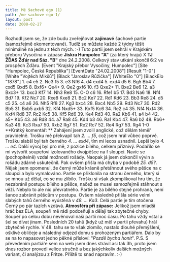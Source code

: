 ```yaml
---
title: Mé šachové ego (1)
path: /me-sachove-ego-1/
layout: post
date: 2008-02-27
---
```


Rozhodl jsem se, že zde budu zveřejňovat **zajímavé** šachové partie (samozřejmě okomentované). Tudíž se můžete každé 2 týdny těšit minimálně na jednu z těch mých. :-) Tuto partii jsem sehrál v Krajském přeboru Vysočina v zápase **Jiskra Humpolec "A"** (za který hraju) X **TJ ŽĎAS Žďár nad Sáz. "B"** dne 24.2.2008. Celkový stav utkání skončil 6:2 ve prospěch Žďáru.  [Event "Krajský přebor Vysočiny, Humpolec"] [Site "Humpolec, Česká Republika"] [EventDate "24.02.2008"] [Result "1-0"] [White "Vojtěch Mikšů"] [Black "Jaroslav Růžička"] [WhiteElo "0"] [BlackElo "1878"] 1\. c4 e5 2. Nc3 f5 3. e3 Nf6 4. d4 exd4 5. exd4 d5 6. Bg5 Bb4 7. cxd5 Qxd5 8. Bxf6+ Qe4+ 9. Qe2 gxf6 10. f3 Qxe2+ 11. Bxe2 Be6 12. a3 Bxc3+ 13. bxc3 Kf7 14. Nh3 Re8 15. O-O c6 16. Rfe1 b5 17. Bd3 Na6 18. Nf4 Bd7 19. Kf2 Nc7 20. Rxe8 Kxe8 21. Bc2 Ke7 22. Rd1 Kd6 23. Bb3 Re8 24. d5 c5 25. c4 a6 26. Nh5 Rf8 27. Kg3 bxc4 28. Bxc4 Nb5 29. Rd3 Nc7 30. Rd2 Bb5 31. Bxb5 axb5 32. Kf4 Nxd5+ 33. Kxf5 Kc6 34. Re2 c4 35. Nf4 Nxf4 36. Kxf4 Rd8 37. Rc2 Kc5 38. Kf5 Rd6 39. Ke4 Rd3 40. Ra2 Kb6 41. a4 b4 42. a5+ Kb5 43. a6 Rd8 44. a7 Ra8 45. Kd4 b3 46. Ra1 Kb4 47. Ra6 b2 48. Rb6+ Ka3 49. Kc3 Rxa7 50. Rxb2 Rg7 51. Re2 Rc7 52. Re4 Rg7 53. Rg4 1-0  **Krátký komentář: ** Zahájení jsem zvolil anglické, což dělám téměř pravidelně. Trošku mě překvapil tah _2\. ... f5_, což jsem hrál vůbec poprvé. Trošku slabší byl tah černého _4\. ... exd4_, tím mi lecos usnadnil. Lepší bylo _4\. ... e4_. Další vývoj byl pro mě, z pozice bílého, celkem příznivý. Podařilo se mi vytvořit soupeřovi izolovaného dvojpěšce na f sloupci. Navíc se (pochopitelně) vzdal možnosti rošády. Naopak já jsem dokončil vývin a rošádu zdárně uskutečnil. Pak ovšem přišla má chyba v podobě _25\. d5?_. Nějak jsem opomenul, že černý může krásně přetáhnout svého pěšce na c sloupci a bylo vymalováno. Partie se přiklonila na stranu černého, který si se mnou už dělal, co se mu zlíbilo. Trošku si však zkomplikoval hru tím, že nezabránil postupu bílého a pěšce, načež se musel samozřejmě stáhnout s věží. Nebylo to ale nic převratného. Partie je za bílého stejně prohraná, není šance zabránit pěšcům v postupu. Ovšem následně přišla série velmi slabých tahů černého vyústěná v _48\. ... Ka3_. Celá partie je tím otočena. Černý po pár tazích vzdává. **Atmosféra při zápase:** Jelikož jsem mladší hráč bez ELA, soupeři mě rádi podceňují a dělají tak zbytečné chyby. Soupeř po celou dobu nevěnoval naší partii moc času. Po tahu vždy vstal a šel se dívat jinam. Posledních 20 tahů (když už měl v partii převahu) hrál zbytečně rychle. V 48. tahu se to však zlomilo, nastalo dlouhé přemýšlení, ošklivé obličeje a následný odjezd domu s prohozeným partiářem. Dalo by se na to napasovat jedno pěkné přísloví: "_Pozdě bycha honit_". P.S. S převedením partiáře sem na web jsem dnes strávil asi tak 3h, proto jsem dnes rozbor provedl velice stručně a bez jakýchkoliv dalších možných variant, či analýzou z Fritze. Příště to snad napravím. :-)
